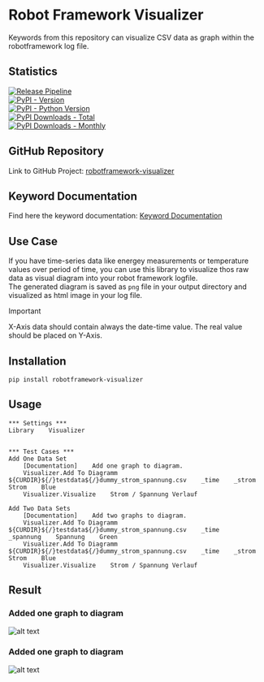 # Robot Framework Visualizer
Keywords from this repository can visualize CSV data as graph within the robotframework log file.

## Statistics

[![Release Pipeline](https://github.com/MarvKler/robotframework-visualizer/actions/workflows/release.yml/badge.svg)](https://github.com/MarvKler/robotframework-visualizer/actions/workflows/release.yml)  
[![PyPI - Version](https://img.shields.io/pypi/v/robotframework-visualizer.svg)](https://pypi.org/project/robotframework-visualizer)    
[![PyPI - Python Version](https://img.shields.io/pypi/pyversions/robotframework-visualizer.svg)](https://pypi.org/project/robotframework-visualizer)   
[![PyPI Downloads - Total](https://static.pepy.tech/badge/robotframework-visualizer)](https://pepy.tech/projects/robotframework-visualizer)    
[![PyPI Downloads - Monthly](https://static.pepy.tech/badge/robotframework-visualizer/month)](https://pepy.tech/projects/robotframework-visualizer)  

## GitHub Repository

Link to GitHub Project: [robotframework-visualizer](https://github.com/MarvKler/robotframework-visualizer)

## Keyword Documentation

Find here the keyword documentation: [Keyword Documentation](https://marvkler.github.io/robotframework-visualizer/keywords.html)

## Use Case

If you have time-series data like energey measurements or temperature values over period of time, you can use this library to visualize thos raw data as visual diagram into your robot framework logfile.     
The generated diagram is saved as ``png`` file in your output directory and visualized as html image in your log file.

> [!IMPORTANT]
> X-Axis data should contain always the date-time value. The real value should be placed on Y-Axis.

## Installation

```shell
pip install robotframework-visualizer
```

## Usage

```robot
*** Settings ***
Library    Visualizer


*** Test Cases ***
Add One Data Set
    [Documentation]    Add one graph to diagram.
    Visualizer.Add To Diagramm    ${CURDIR}${/}testdata${/}dummy_strom_spannung.csv    _time    _strom    Strom    Blue
    Visualizer.Visualize    Strom / Spannung Verlauf

Add Two Data Sets
    [Documentation]    Add two graphs to diagram.
    Visualizer.Add To Diagramm    ${CURDIR}${/}testdata${/}dummy_strom_spannung.csv    _time    _spannung    Spannung    Green
    Visualizer.Add To Diagramm    ${CURDIR}${/}testdata${/}dummy_strom_spannung.csv    _time    _strom    Strom    Blue
    Visualizer.Visualize    Strom / Spannung Verlauf
```

## Result

### Added one graph to diagram
![alt text](docs/one_graph.png)

### Added one graph to diagram
![alt text](docs/two_graphs.png)